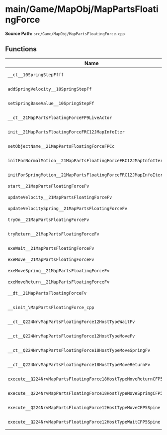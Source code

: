 # main/Game/MapObj/MapPartsFloatingForce

**Source Path:** `src/Game/MapObj/MapPartsFloatingForce.cpp`

## Functions

| Name | Address | Match % |
|------|---------|---------|
| `__ct__10SpringStepFfff` | `0x8025B194` | :white_check_mark: (100.0%) |
| `addSpringVelocity__10SpringStepFf` | `0x8025B23C` | :white_check_mark: (100.0%) |
| `setSpringBaseValue__10SpringStepFf` | `0x8025B250` | :white_check_mark: (100.0%) |
| `__ct__21MapPartsFloatingForceFP9LiveActor` | `0x8025B274` | :x: (45.9%) |
| `init__21MapPartsFloatingForceFRC12JMapInfoIter` | `0x8025B308` | :x: (96.8%) |
| `setObjectName__21MapPartsFloatingForceFPCc` | `0x8025B384` | :white_check_mark: (100.0%) |
| `initForNormalMotion__21MapPartsFloatingForceFRC12JMapInfoIter` | `0x8025B38C` | :white_check_mark: (100.0%) |
| `initForSpringMotion__21MapPartsFloatingForceFRC12JMapInfoIter` | `0x8025B410` | :white_check_mark: (100.0%) |
| `start__21MapPartsFloatingForceFv` | `0x8025B53C` | :x: (0.0%) |
| `updateVelocity__21MapPartsFloatingForceFv` | `0x8025B5EC` | :x: (93.0%) |
| `updateVelocitySpring__21MapPartsFloatingForceFv` | `0x8025B6D0` | :x: (0.0%) |
| `tryOn__21MapPartsFloatingForceFv` | `0x8025B7A0` | :white_check_mark: (100.0%) |
| `tryReturn__21MapPartsFloatingForceFv` | `0x8025B858` | :white_check_mark: (100.0%) |
| `exeWait__21MapPartsFloatingForceFv` | `0x8025B8E4` | :white_check_mark: (100.0%) |
| `exeMove__21MapPartsFloatingForceFv` | `0x8025B934` | :x: (0.0%) |
| `exeMoveSpring__21MapPartsFloatingForceFv` | `0x8025BA64` | :x: (68.8%) |
| `exeMoveReturn__21MapPartsFloatingForceFv` | `0x8025BAD8` | :x: (0.0%) |
| `__dt__21MapPartsFloatingForceFv` | `0x8025BBEC` | :white_check_mark: (100.0%) |
| `__sinit_\MapPartsFloatingForce_cpp` | `0x8025BC48` | :white_check_mark: (100.0%) |
| `__ct__Q224NrvMapPartsFloatingForce12HostTypeWaitFv` | `0x8025BC84` | :white_check_mark: (100.0%) |
| `__ct__Q224NrvMapPartsFloatingForce12HostTypeMoveFv` | `0x8025BC94` | :white_check_mark: (100.0%) |
| `__ct__Q224NrvMapPartsFloatingForce18HostTypeMoveSpringFv` | `0x8025BCA4` | :white_check_mark: (100.0%) |
| `__ct__Q224NrvMapPartsFloatingForce18HostTypeMoveReturnFv` | `0x8025BCB4` | :white_check_mark: (100.0%) |
| `execute__Q224NrvMapPartsFloatingForce18HostTypeMoveReturnCFP5Spine` | `0x8025BCC4` | :white_check_mark: (100.0%) |
| `execute__Q224NrvMapPartsFloatingForce18HostTypeMoveSpringCFP5Spine` | `0x8025BCCC` | :white_check_mark: (100.0%) |
| `execute__Q224NrvMapPartsFloatingForce12HostTypeMoveCFP5Spine` | `0x8025BCD4` | :white_check_mark: (100.0%) |
| `execute__Q224NrvMapPartsFloatingForce12HostTypeWaitCFP5Spine` | `0x8025BCDC` | :white_check_mark: (100.0%) |